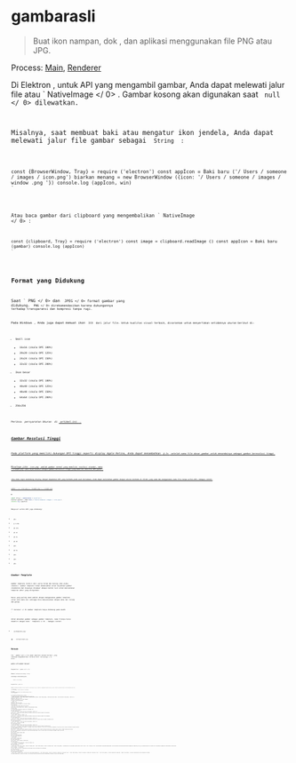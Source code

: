 # gambarasli

> Buat ikon nampan, dok , dan aplikasi menggunakan file PNG atau JPG.

Process: [Main](../glossary.md#main-process), [Renderer](../glossary.md#renderer-process)

Di Elektron , untuk API yang mengambil gambar, Anda dapat melewati jalur file atau ` NativeImage </ 0> . Gambar kosong akan digunakan saat <code> null </ 0> dilewatkan.</p>

<p>Misalnya, saat membuat baki atau mengatur ikon jendela, Anda dapat melewati jalur file gambar sebagai <code> String </ 0> :</p>

<pre><code class="javascript">const {BrowserWindow, Tray} = require ('electron') const appIcon = Baki baru ('/ Users / someone / images / icon.png') biarkan menang = new BrowserWindow ({icon: '/ Users / someone / images / window .png '}) console.log (appIcon, win)
`</pre> 

Atau baca gambar dari clipboard yang mengembalikan ` NativeImage </ 0> :</p>

<pre><code class="javascript">const {clipboard, Tray} = require ('electron') const image = clipboard.readImage () const appIcon = Baki baru (gambar) console.log (appIcon)
`</pre> 

## Format yang Didukung

Saat ` PNG </ 0> dan <code> JPEG </ 0> format gambar yang didukung. <code> PNG </ 0> direkomendasikan karena dukungannya terhadap transparansi dan kompresi tanpa rugi.</p>

<p>Pada Windows , Anda juga dapat memuat ikon <code> ICO </ 0> dari jalur file. Untuk kualitas visual terbaik, disarankan untuk menyertakan setidaknya ukuran berikut di:</p>

<ul>
<li>Small icon

<ul>
<li>16x16 (skala DPI 100%)</li>
<li>20x20 (skala DPI 125%)</li>
<li>24x24 (skala DPI 150%)</li>
<li>32x32 (skala DPI 200%)</li>
</ul></li>
<li>Ikon besar

<ul>
<li>32x32 (skala DPI 100%)</li>
<li>40x40 (skala DPI 125%)</li>
<li>48x48 (skala DPI 150%)</li>
<li>64x64 (skala DPI 200%)</li>
</ul></li>
<li>256x256</li>
</ul>

<p>Periksa <em> persyaratan Ukuran </ 0> di <a href="https://msdn.microsoft.com/en-us/library/windows/desktop/dn742485(v=vs.85).aspx"> artikel ini </ 1> .</p>

<h2>Gambar Resolusi Tinggi</h2>

<p>Pada platform yang memiliki dukungan DPI tinggi seperti display Apple Retina, Anda dapat menambahkan <code> @ 2x </ 0> setelah nama file dasar gambar untuk menandainya sebagai gambar beresolusi tinggi.</p>

<p>Misalnya jika <code> icon.png </ 0> adalah gambar normal yang memiliki resolusi standar, maka
 <code> icon@2x.png </ 0> akan diperlakukan sebagai gambar beresolusi tinggi yang memiliki densitas DPI ganda .</p>

<p>Jika Anda ingin mendukung display dengan kepadatan DPI yang berbeda pada saat bersamaan, Anda dapat meletakkan gambar dengan ukuran berbeda di folder yang sama dan menggunakan nama file tanpa sufiks DPI. Sebagai contoh:</p>

<pre><code class="text">gambar / ├── icon.png ├── icon@2x.png └── icon@3x.png
`</pre> 

```javascript
const {Tray} = membutuhkan ('elektron')
biarkan appIcon = Baki baru ('/Users/someone /images / icon.png')
console.log (appIcon)
```

Menyusul sufiks DPI juga didukung:

* `@1x`
* `@ 1.25x`
* `@1.33x`
* `@1.4x`
* `@1.5x`
* `@1.8x`
* `@2x`
* `@2.5x`
* `@3x`
* `@4x`
* `@5x`

## Gambar Template

Gambar template terdiri dari warna hitam dan bening (dan alpha channel). Gambar template tidak dimaksudkan untuk dijadikan gambar standalone dan biasanya dicampur dengan konten lain untuk menciptakan tampilan akhir yang diinginkan.

Kasus yang paling umum adalah dengan menggunakan gambar template untuk ikon menu bar sehingga bisa menyesuaikan dengan menu bar terang dan gelap.

** Catatan: </ 0> Gambar template hanya didukung pada macOS .</p> 

Untuk menandai gambar sebagai gambar template, nama filenya harus diakhiri dengan kata ` Template </ 0> . Sebagai contoh:</p>

<ul>
<li><code>xxxTemplate.png`</li> 

* `xxxTemplate@2x.png`</ul> 

## Metode

Itu ` gambar asli </ 0> modul memiliki metode berikut, yang semuanya mengembalikan instance dari <code> NativeImage </ 0> kelas:</p>

<h3><code>gambar asli.membuat kosong()`</h3> 

Mengembalikan ` gambar asli </ 0></p>

<p>Membuat instance <code>NativeImage` kosong.

### `nativeImage.createFromPath(jalur)`

* ` path </ 0>  String</li>
</ul>

<p>Mengembalikan <code> gambar asli </ 0></p>

<p>Membuat instance <code>NativeImage` baru dari sebuah file yang berada di `path`. Metode ini mengembalikan gambar kosong jika `path` tidak ada, tidak bisa dibaca, atau tidak gambar yang valid.</p> 
 ```javascript
const nativeImage = require('elektron').nativeImage

let image = nativeImage.createFromPath('/Users/somebody/images/icon.png')
console.log(gambar)
```

### `nativeImage.createFromBuffer(buffer[, pilihan])`

* `penyangga` [Buffer](https://nodejs.org/api/buffer.html#buffer_class_buffer)
* `pilihan` Objek (opsional)  * `width` Integer (opsional) - Diperlukan untuk buffer bitmap. *`tinggi` Integer (opsional) - Diperlukan untuk buffer bitmap. * `faktor skala`dua kali lipat (opsional) - Default ke 1.0.

Mengembalikan ` gambar asli </ 0></p>

<p>Membuat contoh<code>gambar baru` baru dari `penyangga`.

### `gambar asli.buatdaridataURL(dataURL)`

* ` dataURL ` tali

Mengembalikan ` gambar asli </ 0></p>

<p>Menciptakan yang baru <code>Gambar Asli` contoh dari `dataURL`.

## Kelas: Gambar asli

> Bungkus gambar seperti nampan, dermaga, dan ikon aplikasi.

Process: [Main](../glossary.md#main-process), [Renderer](../glossary.md#renderer-process)

### Metode Instance

The following methods are available on instances of the `NativeImage` class:

#### `gambar.untukPng([options])`

* `pilihan` Objek (opsional)  *`faktor skala` Dua kali lipat (opsional) - Default ke 1.0.

Returns `Buffer` - A [Buffer](https://nodejs.org/api/buffer.html#buffer_class_buffer) that contains the image's `PNG` encoded data.

#### `image.toJPEG(quality)`

* `quality` Integer (**required**) - Between 0 - 100.

Returns `Buffer` - A [Buffer](https://nodejs.org/api/buffer.html#buffer_class_buffer) that contains the image's `JPEG` encoded data.

#### `image.toBitmap([options])`

* `pilihan` Objek (opsional)  *`faktor skala` Dua kali lipat (opsional) - Default ke 1.0.

Returns `Buffer` - A [Buffer](https://nodejs.org/api/buffer.html#buffer_class_buffer) that contains a copy of the image's raw bitmap pixel data.

#### `image.toDataURL([options])`

* `pilihan` Objek (opsional)  *`faktor skala` Dua kali lipat (opsional) - Default ke 1.0.

Returns `String` - The data URL of the image.

#### `image.getBitmap([options])`

* `pilihan` Objek (opsional)  *`faktor skala` Dua kali lipat (opsional) - Default ke 1.0.

Returns `Buffer` - A [Buffer](https://nodejs.org/api/buffer.html#buffer_class_buffer) that contains the image's raw bitmap pixel data.

The difference between `getBitmap()` and `toBitmap()` is, `getBitmap()` does not copy the bitmap data, so you have to use the returned Buffer immediately in current event loop tick, otherwise the data might be changed or destroyed.

#### `image.getNativeHandle()` *macOS*

Returns `Buffer` - A [Buffer](https://nodejs.org/api/buffer.html#buffer_class_buffer) that stores C pointer to underlying native handle of the image. On macOS, a pointer to `NSImage` instance would be returned.

Notice that the returned pointer is a weak pointer to the underlying native image instead of a copy, so you *must* ensure that the associated `nativeImage` instance is kept around.

#### `image.isEmpty()`

Returns `Boolean` - Whether the image is empty.

#### `image.getSize()`

Returns [`Size`](structures/size.md)

#### `image.setTemplateImage(option)`

* `option` Boolean

Marks the image as a template image.

#### `image.isTemplateImage()`

Returns `Boolean` - Whether the image is a template image.

#### `image.crop(rect)`

* `rect` [Rectangle](structures/rectangle.md) - The area of the image to crop

Returns `NativeImage` - The cropped image.

#### `image.resize(options)`

* `options` Object * `width` Integer (optional) - Defaults to the image's width. * `height` Integer (optional) - Defaults to the image's height * `quality` String (optional) - The desired quality of the resize image. Possible values are `good`, `better` or `best`. The default is `best`. These values express a desired quality/speed tradeoff. They are translated into an algorithm-specific method that depends on the capabilities (CPU, GPU) of the underlying platform. It is possible for all three methods to be mapped to the same algorithm on a given platform.

Returns `NativeImage` - The resized image.

If only the `height` or the `width` are specified then the current aspect ratio will be preserved in the resized image.

#### `image.getAspectRatio()`

Returns `Float` - The image's aspect ratio.

#### `image.addRepresentation(options)`

* `options` Object * `scaleFactor` Double - The scale factor to add the image representation for. * `width` Integer (optional) - Defaults to 0. Required if a bitmap buffer is specified as `buffer`. * `height` Integer (optional) - Defaults to 0. Required if a bitmap buffer is specified as `buffer`. * `buffer` Buffer (optional) - The buffer containing the raw image data. * `dataURL` String (optional) - The data URL containing either a base 64 encoded PNG or JPEG image.

Add an image representation for a specific scale factor. This can be used to explicitly add different scale factor representations to an image. This can be called on empty images.